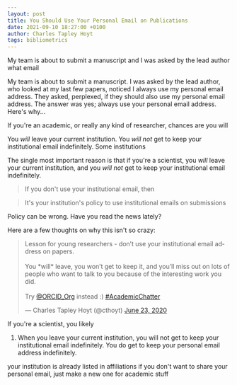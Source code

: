 ```yaml
---
layout: post
title: You Should Use Your Personal Email on Publications
date: 2021-09-10 18:27:00 +0100
author: Charles Tapley Hoyt
tags: bibliometrics
---
```




My team is about to submit a manuscript and I was asked by the lead author what
email

My team is about to submit a manuscript. I was asked by the lead author, who
looked at my last few papers, noticed I always use my personal email address.
They asked, perplexed, if they should also use my personal email address. The
answer was yes; always use your personal email address. Here's why...


If you're an academic, or really any kind of researcher, chances are you will

You _will_ leave your current institution. You _will not_ get to keep your
institutional email indefinitely. Some institutions

The single most important reason is that if you're a scientist, you _will_ leave
your current institution, and you _will not_ get to keep your institutional
email indefinitely.





> If you don't use your institutional email, then



> It's your institution's policy to use institutional emails on submissions

Policy can be wrong. Have you read the news lately?

Here are a few thoughts on why this isn't so crazy:


<blockquote class="twitter-tweet" data-partner="tweetdeck"><p lang="en" dir="ltr">Lesson for young researchers - don’t use your institutional email address on papers.<br><br>You *will* leave, you won’t get to keep it, and you’ll miss out on lots of people who want to talk to you because of the interesting work you did.<br><br>Try <a href="https://twitter.com/ORCID_Org?ref_src=twsrc%5Etfw">@ORCID_Org</a> instead :) <a href="https://twitter.com/hashtag/AcademicChatter?src=hash&amp;ref_src=twsrc%5Etfw">#AcademicChatter</a></p>&mdash; Charles Tapley Hoyt (@cthoyt) <a href="https://twitter.com/cthoyt/status/1275566074902335490?ref_src=twsrc%5Etfw">June 23, 2020</a></blockquote>

If you're a scientist, you likely

1. When you leave your current institution, you will not get to keep your
   institutional email indefinitely. You do get to keep your personal email
   address indefinitely.

your institution is already listed in affiliations if you don't want to share
your personal email, just make a new one for academic stuff